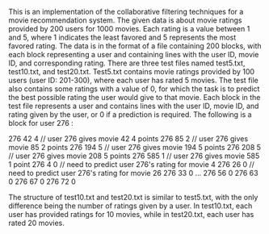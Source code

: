 This is an implementation of the collaborative filtering techniques for a movie recommendation system. The given data is about movie ratings provided by 200 users for 1000 movies. Each rating is a value between 1 and 5, where 1 indicates the least favored and 5 represents the most favored rating. The data is in the format of a file containing 200 blocks, with each block representing a user and containing lines with the user ID, movie ID, and corresponding rating. There are three test files named test5.txt, test10.txt, and test20.txt. Test5.txt contains movie ratings provided by 100 users (user ID: 201-300), where each user has rated 5 movies. The test file also contains some ratings with a value of 0, for which the task is to predict the best possible rating the user would give to that movie. Each block in the test file represents a user and contains lines with the user ID, movie ID, and rating given by the user, or 0 if a prediction is required. The following is a block for user 276 :

276 42 4 // user 276 gives movie 42 4 points
276 85 2 // user 276 gives movie 85 2 points 
276 194 5 // user 276 gives movie 194 5 points
276 208 5  // user 276 gives movie 208 5 points
276 585 1 // user 276 gives movie 585 1 point
276 4 0 // need to predict user 276's rating for movie 4
276 26 0 // need to predict user 276's rating for movie 26
276 33 0 ...
276 56 0 
276 63 0 
276 67 0 
276 72 0

The structure of test10.txt and test20.txt is similar to test5.txt, with the only difference being the number of ratings given by a user. In test10.txt, each user has provided ratings for 10 movies, while in test20.txt, each user has rated 20 movies.
